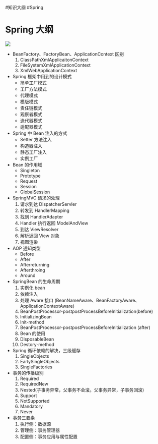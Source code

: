 #知识大纲 #Spring

# Spring 大纲

![](https://varg-my-images.oss-cn-beijing.aliyuncs.com/img/20220504152622.png)

- BeanFactory、FactoryBean、ApplicationContext 区别
	1. ClassPathXmlApplicaitonContext
	2. FileSystemXmlApplicationContext
	3. XmlWebApplicationContext
- Spring 框架中用到的设计模式
	- 简单工厂模式
	- 工厂方法模式
	- 代理模式
	- 模版模式
	- 责任链模式
	- 观察者模式
	- 迭代器模式
	- 适配器模式
- Spring 中 Bean 注入的方式
	- Setter 方法注入
	- 构造器注入
	- 静态工厂注入
	- 实例工厂
- Bean 的作用域
	- Singleton
	- Prototype
	- Request
	- Session
	- GlobalSession
- SpringMVC 请求的处理
	1. 请求到达 DIspatcherServler
	2. 转发到 HandlerMapping
	3. 找到 HandlerAdapter
	4. Handler 执行返回 ModelAndView
	5. 到达 ViewResolver
	6. 解析返回 View 对象
	7. 视图渲染
- AOP 通知类型
	- Before
	- After
	- Afterreturning
	- Afterthroing
	- Around
- SpringBean 的生命周期
	1. 实例化 bean
	2. 依赖注入
	3. 处理 Aware 接口 (BeanNameAware、BeanFactoryAware、ApplicationContextAware)
	4. BeanPostProcessor-postpostProcessBeforeInitialization(before)
	5. InitializingBean
	6. Init-method
	7. BeanPostProcessor-postpostProcessBeforeInitialization (after)
	8. Bean 的使用
	9. DIsposableBean
	10. Destory-method
- Spring 循环依赖的解决，三级缓存
	1. SingleObjects
	2. EarlySingleObjects
	3. SingleFactories
- 事务的传播级别
	1. Required
	2. RequiredNew
	3. Nested(子事务异常，父事务不会滚。父事务异常，子事务回滚)
	4. Support
	5. NotSupported
	6. Mandatory
	7. Never
- 事务三要素
	1. 执行侧：数据源
	2. 管理侧：事务管理器
	3. 配置侧：事务应用与属性配置

